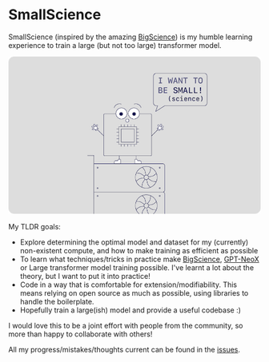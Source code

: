 # SmallScience

SmallScience (inspired by the amazing [BigScience](https://bigscience.huggingface.co/)) is my humble learning experience to train a large (but not too large) transformer model.

![chippy](chippy.png)

My TLDR goals:

* Explore determining the optimal model and dataset for my (currently) non-existent compute, and how to make training as efficient as possible 
* To learn what techniques/tricks in practice make [BigScience](https://bigscience.huggingface.co/), [GPT-NeoX](https://github.com/EleutherAI/gpt-neox) or Large transformer model training possible. I've learnt a lot about the theory, but I want to put it into practice!
* Code in a way that is comfortable for extension/modifiability. This means relying on open source as much as possible, using libraries to handle the boilerplate.
* Hopefully train a large(ish) model and provide a useful codebase :)

I would love this to be a joint effort with people from the community, so more than happy to collaborate with others!

All my progress/mistakes/thoughts current can be found in the [issues](https://github.com/SeanNaren/SmallScience/issues).
